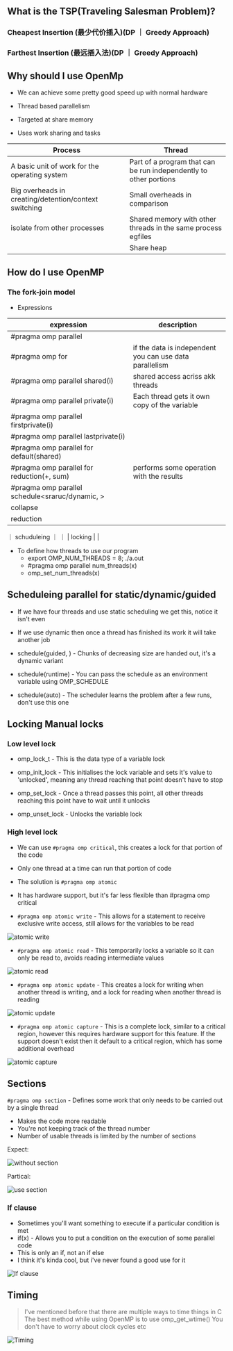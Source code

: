 ## What is the TSP(Traveling Salesman Problem)?

### Cheapest Insertion (最少代价插入)(DP ｜ Greedy Approach)

### Farthest Insertion (最远插入法)(DP ｜ Greedy Approach)

## Why should I use OpenMp

- We can achieve some pretty good speed up with normal hardware

- Thread based parallelism
- Targeted at share memory
- Uses work sharing and tasks

| Process                                               | Thread                                                            |
| ----------------------------------------------------- | ----------------------------------------------------------------- |
| A basic unit of work for the operating system         | Part of a program that can be run independently to other portions |
| Big overheads in creating/detention/context switching | Small overheads in comparison                                     |
| isolate from other processes                          | Shared memory with other threads in the same process egfiles      |
|                                                       | Share heap                                                        |

## How do I use OpenMP

### The fork-join model

- Expressions

| expression                                                  | description                                             |
| ----------------------------------------------------------- | ------------------------------------------------------- |
| #pragma omp parallel                                        |                                                         |
| #pragma omp for                                             | if the data is independent you can use data parallelism |
| #pragma omp parallel shared(i)                              | shared access acriss akk threads                        |
| #pragma omp parallel private(i)                             | Each thread gets it own copy of the variable            |
| #pragma omp parallel firstprivate(i)                        |                                                         |
| #pragma omp parallel lastprivate(i)                         |                                                         |
| #pragma omp parallel for default(shared)                    |                                                         |
| #pragma omp parallel for reduction(+, sum)                  | performs some operation with the results                |
| #pragma omp parallel schedule<sraruc/dynamic, <chunk size>> |                                                         |
| collapse                                                    |                                                         |
| reduction                                                   |                                                         |

｜ schuduleing ｜ ｜
| locking | |

- To define how threads to use our program
  - export OMP_NUM_THREADS = 8; ./a.out
  - #pragma omp parallel num_threads(x)
  - omp_set_num_threads(x)

## Scheduleing parallel for static/dynamic/guided

- If we have four threads and use static scheduling we get this, notice it isn't even

- If we use dynamic then once a thread has finished its work it will take another job

- schedule(guided, <chunk size>) - Chunks of decreasing size are handed out, it's a dynamic variant

- schedule(runtime) - You can pass the schedule as an environment variable using OMP_SCHEDULE

- schedule(auto) - The scheduler learns the problem after a few runs, don't use this one

## Locking Manual locks

### Low level lock

- omp_lock_t - This is the data type of a variable lock

- omp_init_lock - This initialises the lock variable and sets it's value to 'unlocked', meaning any thread reaching that point doesn't have to stop

- omp_set_lock - Once a thread passes this point, all other threads reaching this point have to wait until it unlocks

- omp_unset_lock - Unlocks the variable lock

### High level lock

- We can use `#pragma omp critical`, this creates a lock for that portion of the code
- Only one thread at a time can run that portion of code

- The solution is `#pragma omp atomic`
- It has hardware support, but it's far less flexible than #pragma omp critical

- `#pragma omp atomic write` - This allows for a statement to receive exclusive write access, still allows for the variables to be read

![atomic write](image-3.png)

- `#pragma omp atomic read` - This temporarily locks a variable so it can only be read to, avoids reading intermediate values

![atomic read](image-4.png)

- `#pragma omp atomic update` - This creates a lock for writing when another thread is writing, and a lock for reading when another thread is reading

![atomic update](image-5.png)

- `#pragma omp atomic capture` - This is a complete lock, similar to a critical region, however this requires hardware support for this feature. If the support doesn't exist then it default to a critical region, which has some additional overhead

![atomic capture](image-6.png)

## Sections

`#pragma omp section` - Defines some work that only needs to be carried out by a single thread

- Makes the code more readable
- You're not keeping track of the thread number
- Number of usable threads is limited by the number of sections

Expect:

![without section](image-7.png)

Partical:

![use section](image-8.png)

### If clause

- Sometimes you'll want something to execute if a particular condition is met
- if(x) - Allows you to put a condition on the execution of some parallel code
- This is only an if, not an if else
- I think it's kinda cool, but i've never found a good use for it

![If clause](image-9.png)

## Timing

> I've mentioned before that there are multiple ways to time things in C The best method while using OpenMP is to use omp_get_wtime() You don't have to worry about clock cycles etc

![Timing](image-10.png)
